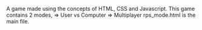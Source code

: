 A game made using the concepts of HTML, CSS and Javascript.
This game contains 2 modes, 
=> User vs Computer 
=> Multiplayer
rps_mode.html is the main file.
